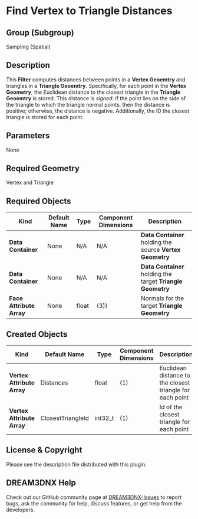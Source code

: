 Find Vertex to Triangle Distances 
=============

## Group (Subgroup) ##
Sampling (Spatial)

## Description ##
This **Filter** computes distances between points in a **Vertex Geoemtry** and triangles in a **Triangle Geoemtry**.  Specifically, for each point in the **Vertex Geometry**, the Euclidean distance to the closest triangle in the **Triangle Geoemtry** is stored.  This distance is *signed*: if the point lies on the side of the triangle to which the triangle normal points, then the distance is positive; otherwise, the distance is negative. Additionally, the ID the closest triangle is stored for each point.

## Parameters ##

None

## Required Geometry ##
Vertex and Triangle

## Required Objects ##
| Kind | Default Name | Type | Component Dimensions | Description |
|------|--------------|-------------|---------|-----|
| **Data Container** | None | N/A | N/A | **Data Container** holding the source **Vertex Geometry** |
| **Data Container** | None | N/A | N/A | **Data Container** holding the target **Triangle Geometry** |
| **Face Attribute Array** | None | float | (3)) | Normals for the target **Triangle Geometry** |

## Created Objects ##
| Kind | Default Name | Type | Component Dimensions | Description |
|------|--------------|-------------|---------|-----|
| **Vertex Attribute Array** | Distances | float | (1) | Euclidean distance to the closest triangle for each point |
| **Vertex Attribute Array** | ClosestTriangleId | int32_t | (1) | Id of the closest triangle for each point |

## License & Copyright ##

Please see the description file distributed with this plugin.

## DREAM3DNX Help

Check out our GitHub community page at [DREAM3DNX-Issues](https://github.com/BlueQuartzSoftware/DREAM3DNX-Issues) to report bugs, ask the community for help, discuss features, or get help from the developers.


